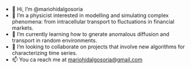 - 👋 Hi, I’m @mariohidalgosoria
- 👀 I’m a physicist interested in modelling and simulating complex phenomena: from intracellular transport to fluctuations in financial markets.  
- 🌱 I’m currently learning how to gnerate anomalous diffusion and transport in random environments. 
- 💞️ I’m looking to collaborate on projects that involve new algorithms for characterizing time series.  
- 📫 You ca reach me at mariohidalgosoria@gmail.com

<!---
mariohidalgosoria/mariohidalgosoria is a ✨ special ✨ repository because its `README.md` (this file) appears on your GitHub profile.
You can click the Preview link to take a look at your changes.
--->
